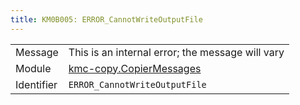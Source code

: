 ```yaml
---
title: KM0B005: ERROR_CannotWriteOutputFile
---
```


|            |           |
|------------|---------- |
| Message    | This is an internal error; the message will vary |
| Module     | [kmc-copy.CopierMessages](kmc-copy.copiermessages) |
| Identifier | `ERROR_CannotWriteOutputFile` |


